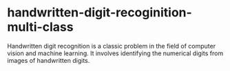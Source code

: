 # handwritten-digit-recoginition-multi-class

Handwritten digit recognition is a classic problem in the field of computer vision and machine learning. It involves identifying the numerical digits from images of handwritten digits.
